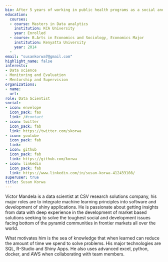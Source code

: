 ```yaml
---
bio: After 5 years of working in public health programs as a social and behavioral scientist I am now looking into leveraging my expertise into turning data collected from implementation into insights that can further inform process and help achieve goals though data science and analysis.
education:
  courses:
  - course: Masters in Data analytics
    institution: KCA University
    year: Enrolled
  - course: B.Arts in Economics and Sociology, Economics Major
    institution: Kenyatta University
    year: 2014
  - 
email: "susankorwa7@gmail.com"
highlight_name: false
interests:
- Data science
- Monitoring and Evaluation
- Mentorship and Supervision
organizations:
- name: 
  url: 
role: Data Scientist
social:
- icon: envelope
  icon_pack: fas
  link: /#contact
- icon: twitter
  icon_pack: fab
  link: https://twitter.com/skorwa
- icon: youtube
  icon_pack: fab
  link: 
- icon: github
  icon_pack: fab
  link: https://github.com/korwa
- icon: linkedin
  icon_pack: fab
  link: https://www.linkedin.com/in/susan-korwa-412433108/
superuser: true
title: Susan Korwa
---
```


Victor Mandela is a data scientist at CSV research solutions company, his major roles are to integrate machine learning principles into software and development of shiny applications. He is passionate about getting insights from data with deep experience in the development of market based solutions seeking to solve the toughest social and development issues facing bottom of the pyramid communities in frontier markets all over the world.

What motivates him is the sea of knowledge that when learned can reduce the amount of time we spend to solve problems. His major technologies are SQL, R-Studio and Shiny Apps. He also uses advanced excel, python, docker, and AWS when collaborating with team members.

<!--
{{< icon name="download" pack="fas" >}} Download my {{< staticref "media/demo_resume.pdf" "newtab" >}}resumé{{< /staticref >}}.
-->
